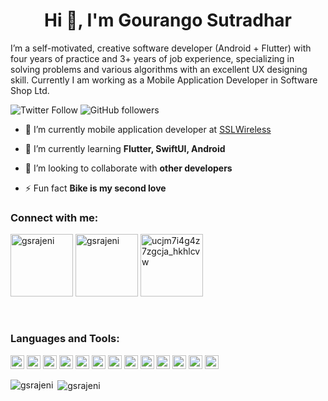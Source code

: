 
<h1 align="center">Hi 👋, I'm Gourango Sutradhar</h1>
I’m a self-motivated, creative software developer (Android + Flutter) with four years of practice and 3+ years of job experience, specializing in solving problems and various algorithms with an excellent UX designing skill. Currently I am working as a Mobile Application Developer in Software Shop Ltd.

![Twitter Follow](https://img.shields.io/twitter/follow/gsrajeni?label=gsrajeni&logo=twitter&style=for-the-badge)
![GitHub followers](https://img.shields.io/github/followers/gsrajeni?logo=GitHub&style=for-the-badge)

- 🔭 I’m currently mobile application developer at [SSLWireless](https://www.sslwireless.com/)

- 🌱 I’m currently learning **Flutter, SwiftUI, Android**

- 👯 I’m looking to collaborate with **other developers**

- ⚡ Fun fact **Bike is my second love**
### Connect with me:

<a href="https://twitter.com/gsrajeni" target="blank"><img src="https://bitcoinlasvegas.net/wp-content/uploads/2015/07/Follow_on_Twitter_762.gif" alt="gsrajeni" height="100" /></a>
<a href="https://www.linkedin.com/in/gsrajeni" target="blank"><img src="https://www.besttofollowme.com/files/blog/LinkedIn%20profile%20view.png" alt="gsrajeni" height="100" /></a>
<a href="https://www.facebook.com/gsrajeni1" target="blank"><img src="https://gomez.house.gov/UploadedPhotos/HighResolution/00340779-d3b5-4706-b4a3-48c34a6ff360.png" alt="ucjm7i4g4z7zgcja_hkhlcvw" height="100" /></a>


<br />

### Languages and Tools:

<p align="left"><img src="https://www.vectorlogo.zone/logos/dartlang/dartlang-icon.svg" alt="dart" width="22" height="22"/> <img src="https://devicons.github.io/devicon/devicon.git/icons/django/django-original.svg" alt="django" width="22" height="22"/> <img src="https://www.vectorlogo.zone/logos/figma/figma-icon.svg" alt="figma" width="22" height="22"/> <img src="https://www.vectorlogo.zone/logos/firebase/firebase-icon.svg" alt="firebase" width="22" height="22"/> <img src="https://www.vectorlogo.zone/logos/pocoo_flask/pocoo_flask-icon.svg" alt="flask" width="22" height="22"/> <img src="https://www.vectorlogo.zone/logos/flutterio/flutterio-icon.svg" alt="flutter" width="22" height="22"/> <img src="https://www.vectorlogo.zone/logos/git-scm/git-scm-icon.svg" alt="git" width="22" height="22"/> <img src="https://devicons.github.io/devicon/devicon.git/icons/linux/linux-original.svg" alt="linux" width="22" height="22"/> <img src="https://devicons.github.io/devicon/devicon.git/icons/mysql/mysql-original-wordmark.svg" alt="mysql" width="22" height="22"/> <img src="https://devicons.github.io/devicon/devicon.git/icons/postgresql/postgresql-original-wordmark.svg" alt="postgresql" width="22" height="22"/> <img src="https://devicons.github.io/devicon/devicon.git/icons/python/python-original.svg" alt="python" width="22" height="22"/> <img src="https://www.vectorlogo.zone/logos/sketchapp/sketchapp-icon.svg" alt="sketch" width="22" height="22"/> <img src="https://devicons.github.io/devicon/devicon.git/icons/swift/swift-original-wordmark.svg" alt="swift" width="22" height="22"/></p>

<p><img align="left" src="https://github-readme-stats.vercel.app/api/top-langs/?username=gsrajeni&layout=compact&hide=html" alt="gsrajeni" /></p>

<p>&nbsp;<img align="center" src="https://github-readme-stats.vercel.app/api?username=gsrajeni&show_icons=true" alt="gsrajeni" /></p>
